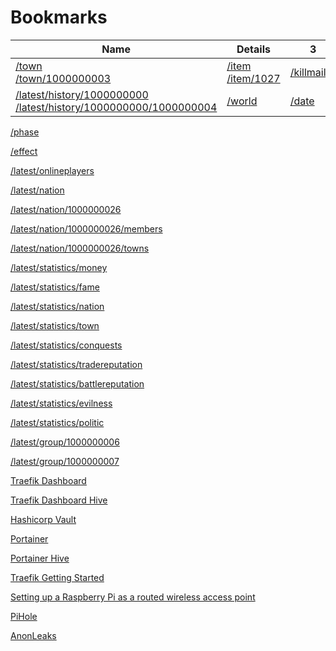 # Bookmarks

| Name | Details | 3 | 4 |
| ---  | ---     | --- | --- |
| [/town](http://192.168.2.143:9081/latest/town)<br/>[/town/1000000003](http://192.168.2.143:9081/latest/town/1000000003)| [/item](http://192.168.2.143:9082/latest/item)<br/>[/item/1027](http://192.168.2.143:9082/latest/item/1027) | [/killmail/1](http://192.168.2.143:9083/latest/killmail/1) | [/buildings](http://192.168.2.143:9084/latest/building)<br/>[/buildings/9](http://192.168.2.143:9084/latest/building/9) |
| [/latest/history/1000000000](http://192.168.2.143:9085/latest/history/1000000000) <br/> [/latest/history/1000000000/1000000004](http://192.168.2.143:9085/latest/history/1000000000/1000000004)| [/world](http://192.168.2.143:9090/latest/world) | [/date](http://192.168.2.143:9086/latest/date) | [/class](http://192.168.2.143:9088/latest/class)<br/> [/class/mana](http://192.168.2.143:9088/latest/class/mana) | 















[/phase](http://192.168.2.143:9089/latest/phase)

[/effect](http://192.168.2.143:9091/latest/effect)

[/latest/onlineplayers](http://192.168.2.143:9093/latest/onlineplayers)

[/latest/nation](http://192.168.2.143:9094/latest/nation)

[/latest/nation/1000000026](http://192.168.2.143:9094/latest/nation/1000000026)

[/latest/nation/1000000026/members](http://192.168.2.143:9094/latest/nation/1000000026/members)

[/latest/nation/1000000026/towns](http://192.168.2.143:9094/latest/nation/1000000026/towns)

[/latest/statistics/money](http://192.168.2.143:9092/latest/statistics/money)

[/latest/statistics/fame](http://192.168.2.143:9092/latest/statistics/fame)

[/latest/statistics/nation](http://192.168.2.143:9092/latest/statistics/nation)

[/latest/statistics/town](http://192.168.2.143:9092/latest/statistics/town)

[/latest/statistics/conquests](http://192.168.2.143:9092/latest/statistics/conquests)

[/latest/statistics/tradereputation](http://192.168.2.143:9092/latest/statistics/tradereputation)

[/latest/statistics/battlereputation](http://192.168.2.143:9092/latest/statistics/battlereputation)

[/latest/statistics/evilness](http://192.168.2.143:9092/latest/statistics/evilness)

[/latest/statistics/politic](http://192.168.2.143:9092/latest/statistics/politic)

[/latest/group/1000000006](http://192.168.2.143:9095/latest/group/1000000006)

[/latest/group/1000000007](http://192.168.2.143:9095/latest/group/1000000007)

  
  
  

[Traefik Dashboard](http://192.168.2.143:8080/dashboard/#/)

[Traefik Dashboard Hive](http://hive.lan:8080/dashboard/#/)

[Hashicorp Vault](http://192.168.2.143:8200/ui/vault/init)

[Portainer](http://192.168.2.143:9002/)

[Portainer Hive](http://hive.lan:9002/#!/home)

[Traefik Getting Started](https://doc.traefik.io/traefik/v2.4/getting-started/quick-start/)

[Setting up a Raspberry Pi as a routed wireless access point](https://www.raspberrypi.org/documentation/configuration/wireless/access-point-routed.md)

[PiHole](http://192.168.2.101/admin/)

[AnonLeaks](https://anonleaks.net/)
